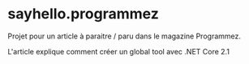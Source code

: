 # sayhello.programmez

Projet pour un article à paraitre / paru dans le magazine Programmez.

L'article explique comment créer un global tool avec .NET Core 2.1
